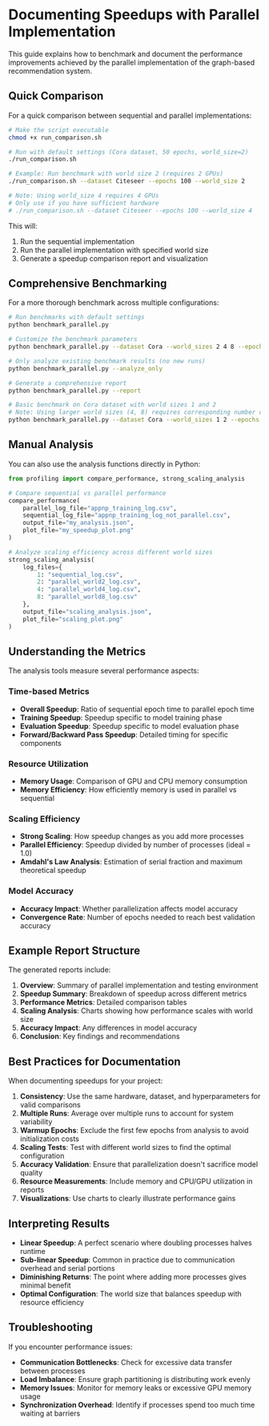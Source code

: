 # Documenting Speedups with Parallel Implementation

This guide explains how to benchmark and document the performance improvements achieved by the parallel implementation of the graph-based recommendation system.

## Quick Comparison

For a quick comparison between sequential and parallel implementations:

```bash
# Make the script executable
chmod +x run_comparison.sh

# Run with default settings (Cora dataset, 50 epochs, world_size=2)
./run_comparison.sh

# Example: Run benchmark with world size 2 (requires 2 GPUs)
./run_comparison.sh --dataset Citeseer --epochs 100 --world_size 2

# Note: Using world_size 4 requires 4 GPUs 
# Only use if you have sufficient hardware
# ./run_comparison.sh --dataset Citeseer --epochs 100 --world_size 4
```

This will:
1. Run the sequential implementation
2. Run the parallel implementation with specified world size
3. Generate a speedup comparison report and visualization

## Comprehensive Benchmarking

For a more thorough benchmark across multiple configurations:

```bash
# Run benchmarks with default settings
python benchmark_parallel.py

# Customize the benchmark parameters
python benchmark_parallel.py --dataset Cora --world_sizes 2 4 8 --epochs 50 --repeat 3

# Only analyze existing benchmark results (no new runs)
python benchmark_parallel.py --analyze_only

# Generate a comprehensive report
python benchmark_parallel.py --report

# Basic benchmark on Cora dataset with world sizes 1 and 2
# Note: Using larger world sizes (4, 8) requires corresponding number of GPUs
python benchmark_parallel.py --dataset Cora --world_sizes 1 2 --epochs 50 --repeat 3
```

## Manual Analysis

You can also use the analysis functions directly in Python:

```python
from profiling import compare_performance, strong_scaling_analysis

# Compare sequential vs parallel performance
compare_performance(
    parallel_log_file="appnp_training_log.csv",
    sequential_log_file="appnp_training_log_not_parallel.csv",
    output_file="my_analysis.json",
    plot_file="my_speedup_plot.png"
)

# Analyze scaling efficiency across different world sizes
strong_scaling_analysis(
    log_files={
        1: "sequential_log.csv",
        2: "parallel_world2_log.csv",
        4: "parallel_world4_log.csv",
        8: "parallel_world8_log.csv"
    },
    output_file="scaling_analysis.json",
    plot_file="scaling_plot.png"
)
```

## Understanding the Metrics

The analysis tools measure several performance aspects:

### Time-based Metrics
- **Overall Speedup**: Ratio of sequential epoch time to parallel epoch time
- **Training Speedup**: Speedup specific to model training phase
- **Evaluation Speedup**: Speedup specific to model evaluation phase
- **Forward/Backward Pass Speedup**: Detailed timing for specific components

### Resource Utilization
- **Memory Usage**: Comparison of GPU and CPU memory consumption
- **Memory Efficiency**: How efficiently memory is used in parallel vs sequential

### Scaling Efficiency
- **Strong Scaling**: How speedup changes as you add more processes
- **Parallel Efficiency**: Speedup divided by number of processes (ideal = 1.0)
- **Amdahl's Law Analysis**: Estimation of serial fraction and maximum theoretical speedup

### Model Accuracy
- **Accuracy Impact**: Whether parallelization affects model accuracy
- **Convergence Rate**: Number of epochs needed to reach best validation accuracy

## Example Report Structure

The generated reports include:

1. **Overview**: Summary of parallel implementation and testing environment
2. **Speedup Summary**: Breakdown of speedup across different metrics
3. **Performance Metrics**: Detailed comparison tables
4. **Scaling Analysis**: Charts showing how performance scales with world size
5. **Accuracy Impact**: Any differences in model accuracy
6. **Conclusion**: Key findings and recommendations

## Best Practices for Documentation

When documenting speedups for your project:

1. **Consistency**: Use the same hardware, dataset, and hyperparameters for valid comparisons
2. **Multiple Runs**: Average over multiple runs to account for system variability
3. **Warmup Epochs**: Exclude the first few epochs from analysis to avoid initialization costs
4. **Scaling Tests**: Test with different world sizes to find the optimal configuration
5. **Accuracy Validation**: Ensure that parallelization doesn't sacrifice model quality
6. **Resource Measurements**: Include memory and CPU/GPU utilization in reports
7. **Visualizations**: Use charts to clearly illustrate performance gains

## Interpreting Results

- **Linear Speedup**: A perfect scenario where doubling processes halves runtime
- **Sub-linear Speedup**: Common in practice due to communication overhead and serial portions
- **Diminishing Returns**: The point where adding more processes gives minimal benefit
- **Optimal Configuration**: The world size that balances speedup with resource efficiency

## Troubleshooting

If you encounter performance issues:

- **Communication Bottlenecks**: Check for excessive data transfer between processes
- **Load Imbalance**: Ensure graph partitioning is distributing work evenly
- **Memory Issues**: Monitor for memory leaks or excessive GPU memory usage
- **Synchronization Overhead**: Identify if processes spend too much time waiting at barriers 